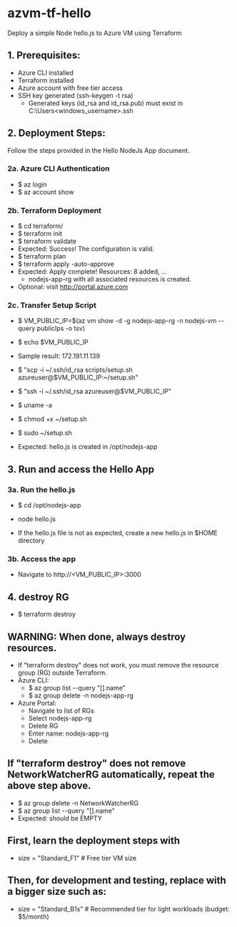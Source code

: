# azvm-tf-hello
Deploy a simple Node hello.js to Azure VM using Terraform

## 1. Prerequisites:
- Azure CLI installed
- Terraform installed
- Azure account with free tier access
- SSH key generated (ssh-keygen -t rsa)
  - Generated keys (id_rsa and id_rsa.pub) must exist in C:\Users\<windows_username>\.ssh
  
## 2. Deployment Steps:

Follow the steps provided in the Hello NodeJs App document. 

### 2a.	Azure CLI Authentication
- $ az login
- $ az account show

### 2b. Terraform Deployment
- $ cd terraform/
- $ terraform init
- $ terraform validate
- Expected: Success! The configuration is valid.
- $ terraform plan
- $ terraform apply -auto-approve
- Expected: Apply complete! Resources: 8 added, ...
  * nodejs-app-rg with all associated resources is created.
- Optional: visit http://portal.azure.com

### 2c. Transfer Setup Script

- $ VM_PUBLIC_IP=$(az vm show -d -g nodejs-app-rg -n nodejs-vm --query publicIps -o tsv)

- $ echo $VM_PUBLIC_IP
- Sample result: 172.191.11.139

- $ "scp -i ~/.ssh/id_rsa scripts/setup.sh azureuser@$VM_PUBLIC_IP:~/setup.sh"

- $ "ssh -i ~/.ssh/id_rsa azureuser@$VM_PUBLIC_IP"

- $ uname -a

- $ chmod +x ~/setup.sh
- $ sudo ~/setup.sh
- Expected: hello.js is created in /opt/nodejs-app

## 3. Run and access the Hello App

### 3a. Run the hello.js

- $ cd /opt/nodejs-app
- node hello.js

- If the hello.js file is not as expected, create a new hello.js in $HOME directory

### 3b. Access the app
- Navigate to http://<VM_PUBLIC_IP>:3000

## 4. destroy RG

- $ terraform destroy

## WARNING: When done, always destroy resources.

- If "terraform destroy" does not work, you must remove the resource group (RG) outside Terraform.
- Azure CLI:
  - $ az group list --query "[].name"
  - $ az group delete -n nodejs-app-rg
- Azure Portal: 
    - Navigate to list of RGs
    - Select nodejs-app-rg
    - Delete RG
    - Enter name: nodejs-app-rg
    - Delete

## If "terraform destroy" does not remove NetworkWatcherRG automatically, repeat the above step above. 
- $ az group delete -n NetworkWatcherRG
- $ az group list --query "[].name"
- Expected: should be EMPTY

## First, learn the deployment steps with 
- size = "Standard_F1" # Free tier VM size
## Then, for development and testing, replace with a bigger size such as:
- size = "Standard_B1s"  # Recommended tier for light workloads (budget: $5/month)


